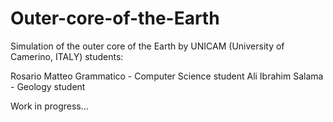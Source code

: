 # Outer-core-of-the-Earth
Simulation of the outer core of the Earth by UNICAM (University of Camerino, ITALY) students: 

Rosario Matteo Grammatico - Computer Science student
Ali Ibrahim Salama - Geology student

Work in progress...
